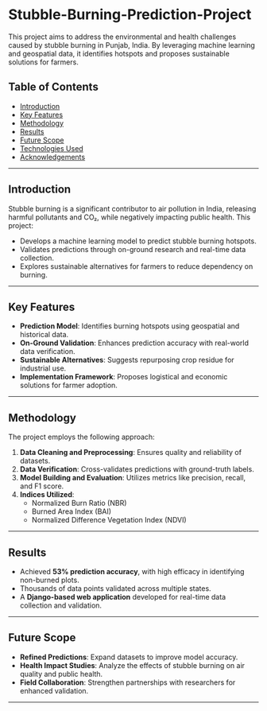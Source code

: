 # Stubble-Burning-Prediction-Project

This project aims to address the environmental and health challenges caused by stubble burning in Punjab, India. By leveraging machine learning and geospatial data, it identifies hotspots and proposes sustainable solutions for farmers.

## Table of Contents

- [Introduction](#introduction)
- [Key Features](#key-features)
- [Methodology](#methodology)
- [Results](#results)
- [Future Scope](#future-scope)
- [Technologies Used](#technologies-used)
- [Acknowledgements](#acknowledgements)

---

## Introduction

Stubble burning is a significant contributor to air pollution in India, releasing harmful pollutants and CO₂, while negatively impacting public health. This project:

- Develops a machine learning model to predict stubble burning hotspots.
- Validates predictions through on-ground research and real-time data collection.
- Explores sustainable alternatives for farmers to reduce dependency on burning.

---

## Key Features

- **Prediction Model**: Identifies burning hotspots using geospatial and historical data.
- **On-Ground Validation**: Enhances prediction accuracy with real-world data verification.
- **Sustainable Alternatives**: Suggests repurposing crop residue for industrial use.
- **Implementation Framework**: Proposes logistical and economic solutions for farmer adoption.

---

## Methodology

The project employs the following approach:

1. **Data Cleaning and Preprocessing**: Ensures quality and reliability of datasets.
2. **Data Verification**: Cross-validates predictions with ground-truth labels.
3. **Model Building and Evaluation**: Utilizes metrics like precision, recall, and F1 score.
4. **Indices Utilized**:
   - Normalized Burn Ratio (NBR)
   - Burned Area Index (BAI)
   - Normalized Difference Vegetation Index (NDVI)

---

## Results

- Achieved **53% prediction accuracy**, with high efficacy in identifying non-burned plots.
- Thousands of data points validated across multiple states.
- A **Django-based web application** developed for real-time data collection and validation.

---

## Future Scope

- **Refined Predictions**: Expand datasets to improve model accuracy.
- **Health Impact Studies**: Analyze the effects of stubble burning on air quality and public health.
- **Field Collaboration**: Strengthen partnerships with researchers for enhanced validation.

---



